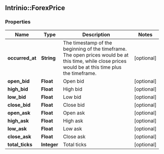 ## Intrinio::ForexPrice

### Properties
Name | Type | Description | Notes
------------ | ------------- | ------------- | -------------
**occurred_at** | **String** | The timestamp of the beginning of the timeframe. The open prices would be at this time, while close prices would be at this time plus the timeframe. | [optional] 
**open_bid** | **Float** | Open bid | [optional] 
**high_bid** | **Float** | High bid | [optional] 
**low_bid** | **Float** | Low bid | [optional] 
**close_bid** | **Float** | Close bid | [optional] 
**open_ask** | **Float** | Open ask | [optional] 
**high_ask** | **Float** | High ask | [optional] 
**low_ask** | **Float** | Low ask | [optional] 
**close_ask** | **Float** | Close ask | [optional] 
**total_ticks** | **Integer** | Total ticks | [optional] 


